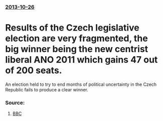 ### [2013-10-26](/news/2013/10/26/index.md)

# Results of the Czech legislative election are very fragmented, the big winner being the new centrist liberal ANO 2011 which gains 47 out of 200 seats. 

An election held to try to end months of political uncertainty in the Czech Republic fails to produce a clear winner.


### Source:

1. [BBC](http://www.bbc.co.uk/news/world-europe-24686257)
